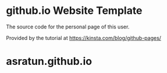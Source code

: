 # github.io Website Template
The source code for the personal page of this user.

Provided by the tutorial at https://kinsta.com/blog/github-pages/
# asratun.github.io
